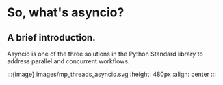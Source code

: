 # So, what's asyncio? 

## A brief introduction.

Asyncio is one of the three solutions in the Python Standard library to address parallel and concurrent workflows.

:::{image} images/mp_threads_asyncio.svg
:height: 480px
:align: center
:::
